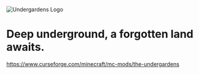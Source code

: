 ![Undergardens Logo](https://i.imgur.com/jpKtqf5.png)
# Deep underground, a forgotten land awaits.
https://www.curseforge.com/minecraft/mc-mods/the-undergardens
